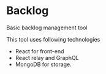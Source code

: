 # Backlog
Basic backlog management tool

This tool uses following technologies
* React for front-end
* React relay and GraphQL
* MongoDB for storage.
